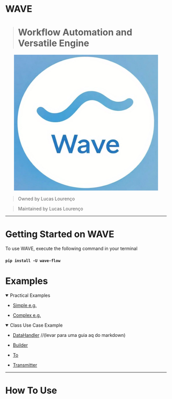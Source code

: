 # WAVE
> # Workflow Automation and Versatile Engine


<div align="center">
<img src="RDM_components/img/wave.jpeg" alt="WAVE" width="450px"/>
</div>

> Owned by Lucas Lourenço

> Maintained by Lucas Lourenço
----

# Getting Started on WAVE
To use WAVE, execute the following command in your terminal

#### ```pip install -U wave-flow```



# Examples

<details open>
<summary>
Practical Examples
</summary>

<p>

 - [Simple e.g.](e.g/simple/simpleExample.py)
 
 - [Complex e.g.](e.g/complex/complexExample.py)

</p>
</details>


<details open>
<summary>
Class Use Case Example
</summary>

<p>

 - [DataHandler]()
 //(levar para uma guia aq do markdown)

 - [Builder]()
 
 - [To]()
 
 - [Transmitter]()


</p>
</details>

---

# How To Use



